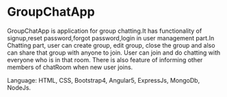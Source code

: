 # GroupChatApp

GroupChatApp is application for  group chatting.It has functionality of signup,reset password,forgot password,login in user management
part.In Chatting part, user can create group, edit group, close the group and also can share that group with anyone to join.
User can join and do chatting with everyone who is in that room. There is also feature of informing other members of chatRoom when new
user joins.

Language: HTML, CSS, Bootstrap4, Angular5, ExpressJs, MongoDb, NodeJs.


